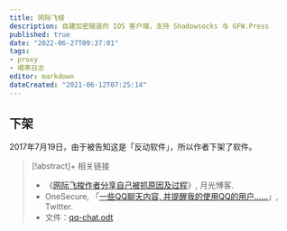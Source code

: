 ```yaml
---
title: 网际飞梭
description: 自建加密隧道的 IOS 客户端，支持 Shadowsocks 与 GFW.Press
published: true
date: "2022-06-27T09:37:01"
tags:
- proxy
- 喝茶日志
editor: markdown
dateCreated: "2021-06-12T07:25:14"
---
```


## 下架

2017年7月19日，由于被告知这是「反动软件」，所以作者下架了软件。

> [!abstract]+ 相关链接
>
> +   《[网际飞梭作者分享自己被抓原因及过程](https://web.archive.org/web/20170721043616/http://www.williamlong.info/archives/5040.html)》, 月光博客.
> +   OneSecure, 「[一些QQ聊天内容, 并提醒我的使用QQ的用户……](https://web.archive.org/web/20210612072716/https://twitter.com/OneSecureApp/status/887539552147062784)」, Twitter.
> +   文件：[qq-chat.odt](/src/网际飞梭/qq-chat.odt)
